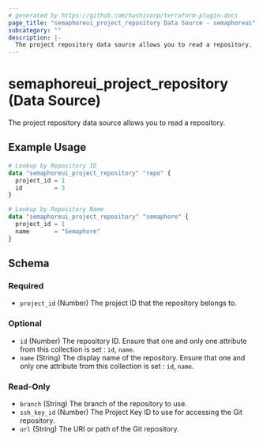 ```yaml
---
# generated by https://github.com/hashicorp/terraform-plugin-docs
page_title: "semaphoreui_project_repository Data Source - semaphoreui"
subcategory: ""
description: |-
  The project repository data source allows you to read a repository.
---
```


# semaphoreui_project_repository (Data Source)

The project repository data source allows you to read a repository.

## Example Usage

```terraform
# Lookup by Repository ID
data "semaphoreui_project_repository" "repo" {
  project_id = 1
  id         = 3
}

# Lookup by Repository Name
data "semaphoreui_project_repository" "semaphore" {
  project_id = 1
  name       = "Semaphore"
}
```

<!-- schema generated by tfplugindocs -->
## Schema

### Required

- `project_id` (Number) The project ID that the repository belongs to.

### Optional

- `id` (Number) The repository ID. Ensure that one and only one attribute from this collection is set : `id`, `name`.
- `name` (String) The display name of the repository. Ensure that one and only one attribute from this collection is set : `id`, `name`.

### Read-Only

- `branch` (String) The branch of the repository to use.
- `ssh_key_id` (Number) The Project Key ID to use for accessing the Git repository.
- `url` (String) The URI or path of the Git repository.
